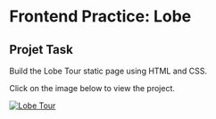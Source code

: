 # Frontend Practice: Lobe

## Projet Task

Build the Lobe Tour static page using HTML and CSS.

Click on the image below to view the project.

[![Lobe Tour](https://www.frontendpractice.com/fullsize/C2-lobe.png)](https://www.frontendpractice.com/projects/lobe)
